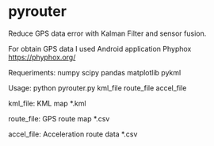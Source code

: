 # pyrouter
Reduce GPS data error with Kalman Filter and sensor fusion.

For obtain GPS data I used Android application Phyphox https://phyphox.org/

Requeriments:
numpy
scipy
pandas
matplotlib
pykml

Usage:
python pyrouter.py kml_file route_file accel_file

kml_file:    KML map *.kml

route_file:  GPS route map *.csv

accel_file:  Acceleration route data *.csv
